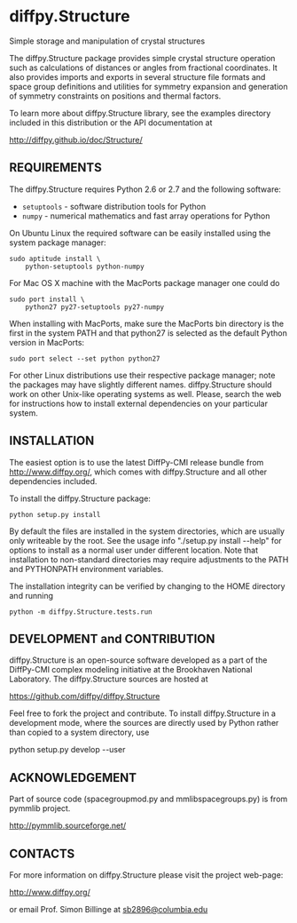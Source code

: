 # diffpy.Structure

Simple storage and manipulation of crystal structures

The diffpy.Structure package provides simple crystal structure operation
such as calculations of distances or angles from fractional coordinates.
It also provides imports and exports in several structure file formats
and space group definitions and utilities for symmetry expansion and
generation of symmetry constraints on positions and thermal factors.

To learn more about diffpy.Structure library, see the examples directory
included in this distribution or the API documentation at

http://diffpy.github.io/doc/Structure/


## REQUIREMENTS

The diffpy.Structure requires Python 2.6 or 2.7 and the following software:

* `setuptools` - software distribution tools for Python
* `numpy` - numerical mathematics and fast array operations for Python

On Ubuntu Linux the required software can be easily installed using
the system package manager:

    sudo aptitude install \
        python-setuptools python-numpy

For Mac OS X machine with the MacPorts package manager one could do

    sudo port install \
        python27 py27-setuptools py27-numpy

When installing with MacPorts, make sure the MacPorts bin directory is the
first in the system PATH and that python27 is selected as the default
Python version in MacPorts:

    sudo port select --set python python27

For other Linux distributions use their respective package manager; note
the packages may have slightly different names. diffpy.Structure should work
on other Unix-like operating systems as well.  Please, search the
web for instructions how to install external dependencies on your particular
system.


## INSTALLATION

The easiest option is to use the latest DiffPy-CMI release bundle from
http://www.diffpy.org/, which comes with diffpy.Structure and all other
dependencies included.

To install the diffpy.Structure package:

    python setup.py install

By default the files are installed in the system directories, which are
usually only writeable by the root.  See the usage info
"./setup.py install --help" for options to install as a normal user under
different location.  Note that installation to non-standard directories may
require adjustments to the PATH and PYTHONPATH environment variables.

The installation integrity can be verified by changing to
the HOME directory and running

    python -m diffpy.Structure.tests.run


## DEVELOPMENT and CONTRIBUTION

diffpy.Structure is an open-source software developed as a part of the
DiffPy-CMI complex modeling initiative at the Brookhaven National
Laboratory.  The diffpy.Structure sources are hosted at

https://github.com/diffpy/diffpy.Structure

Feel free to fork the project and contribute.  To install diffpy.Structure
in a development mode, where the sources are directly used by Python
rather than copied to a system directory, use

python setup.py develop --user


## ACKNOWLEDGEMENT

Part of source code (spacegroupmod.py and mmlibspacegroups.py) is from pymmlib
project.

http://pymmlib.sourceforge.net/


## CONTACTS

For more information on diffpy.Structure please visit the project web-page:

http://www.diffpy.org/

or email Prof. Simon Billinge at sb2896@columbia.edu
